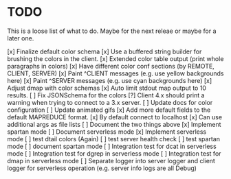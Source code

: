 TODO
====

This is a loose list of what to do. Maybe for the next releae or maybe for a later one.

[x] Finalize default color schema
[x] Use a buffered string builder for brushing the colors in the client.
[x] Extended color table output (print whole paragraphs in colors)
[x] Have different color conf sections (by REMOTE, CLIENT, SERVER)
[x] Paint ^CLIENT messages (e.g. use yellow backgrounds here)
[x] Paint ^SERVER messages (e.g. use cyan backgrounds here)
[x] Adjust dmap with color schemas
[x] Auto limit stdout map output to 10 results.
[ ] Fix JSONSchema for the colors
[?] Client 4.x should print a warning when trying to connect to a 3.x server.
[ ] Update docs for color configuration
[ ] Update animated gifs
[x] Add more default fields to the default MAPREDUCE format.
[x] By default connect to localhost
[x] Can use additional args as file lists
[ ] Document the two things above
[x] Implement spartan mode
[ ] Document serverless mode
[x] Implement serverless mode
[ ] test dtail colors (Again)
[ ] test server health check
[ ] test spartan mode
[ ] document spartan mode
[ ] Integration test for dcat in serverless mode
[ ] Integration test for dgrep in serverless mode
[ ] Integration test for dmap in serverless mode
[ ] Separate logger into server logger and client logger for serverless operation (e.g. server info logs are all Debug)
